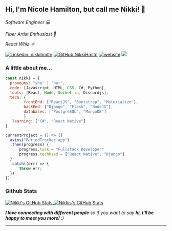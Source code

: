 <h2> Hi, I'm Nicole Hamilton, but call me Nikki! 👾</h2>

<p><em>Software Engineer 💻</em></p> 
<p><em>Fiber Artist Enthusiast 🦙</em></p> 
<p><em>React Whiz ⚛️</em></p> 

[![Linkedin: nikkihmltn](https://img.shields.io/badge/-nikkihmltn-blue?style=flat-square&logo=Linkedin&logoColor=white&link=https://www.linkedin.com/in/nikkihmltn/)](https://www.linkedin.com/in/nikkihmltn/)
[![GitHub NikkiHmltn](https://img.shields.io/github/followers/NikkiHmltn?label=follow&style=social)](https://github.com/NikkiHmltn)
[![website](https://img.shields.io/badge/Website-46a2f1.svg?&style=flat-square&logo=Google-Chrome&logoColor=white&link=http://nikkihmltn.me/)](http://nikkihmltn.me/)
![](https://visitor-badge.glitch.me/badge?page_id=NikkiHmltn.NikkiHmltn)

### A little about me...  

```javascript
const nikki = {
  pronouns: "she" | "her",
  code: [Javascript, HTML, CSS, C#, Python],
  tools: [React, Node, Socket.io, Discordjs],
  tech: {
        frontEnd: ["ReactJS", "Bootstrap", "Materialize"], 
        backEnd: ["Django", "Flask", "NodeJS"],
        databases: ["PostgreSQL", "MongoDB"]
        }
   learning: ["C#", "React Native"]
}

currentProject = () => ({
  axios("PeriodTracker.app")
  .then(progress) {
      progress.task = "Fullstack Developer"
      progress.techUsed = ["React Native", "Django"]
  }
  .catch((err) => {
      throw err;
  })
})


```
### Github Stats
<a href="https://github.com/NikkiHmltn/NikkiHmltn">
  <img align="center" src="https://github-readme-stats.vercel.app/api/top-langs/?username=NikkiHmltn&hide=c%2B%2B,c,html&title_color=6aa6f8&text_color=8a919a&icon_color=6aa6f8&bg_color=0e1116" alt="Nikki's GitHub Stats" />
</a>

<a href="https://github.com/NikkiHmltn/NikkiHmltn">
  <img align="center" src="https://github-readme-stats.vercel.app/api?username=NikkiHmltn&show_icons=true&line_height=27&count_private=true&title_color=6aa6f8&text_color=8a919a&icon_color=6aa6f8&bg_color=0e1116" alt="Nikkis's GitHub Stats" />
</a>

<em><b>I love connecting with different people</b> so if you want to say <b>hi, I'll be happy to meet you more!</b> :)</em>

---
